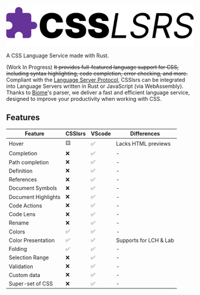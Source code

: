 <picture>
  <source media="(prefers-color-scheme: dark)" srcset="./.github/assets/CSSlsrs_logo_dark.svg" />
  <img alt="CSSlsrs logo" src="./.github/assets/CSSlsrs_logo_light.svg" />
</picture>

A CSS Language Service made with Rust.

(Work In Progress) ~~It provides full-featured language support for CSS, including syntax highlighting, code completion, error checking, and more.~~ Compliant with the [Language Server Protocol](https://microsoft.github.io/language-server-protocol/), CSSlsrs can be integrated into Language Servers written in Rust or JavaScript (via WebAssembly). Thanks to [Biome](https://biomejs.dev/)'s parser, we deliver a fast and efficient language service, designed to improve your productivity when working with CSS.

## Features

| Feature             | CSSlsrs | VScode | Differences            |
| ------------------- | ------- | ------ | ---------------------- |
| Hover               | 🟨       | ✅      | Lacks HTML previews    |
| Completion          | ❌       | ✅      | -                      |
| Path completion     | ❌       | ✅      | -                      |
| Definition          | ❌       | ✅      | -                      |
| References          | ❌       | ✅      | -                      |
| Document Symbols    | ❌       | ✅      | -                      |
| Document Highlights | ❌       | ✅      | -                      |
| Code Actions        | ❌       | ✅      | -                      |
| Code Lens           | ❌       | ✅      | -                      |
| Rename              | ❌       | ✅      | -                      |
| Colors              | ✅       | ✅      | -                      |
| Color Presentation  | ✅       | ✅      | Supports for LCH & Lab |
| Folding             | ✅       | ✅      | -                      |
| Selection Range     | ❌       | ✅      | -                      |
| Validation          | ❌       | ✅      | -                      |
| Custom data         | ❌       | ✅      | -                      |
| Super-set of CSS    | ❌       | ✅      | -                      |
